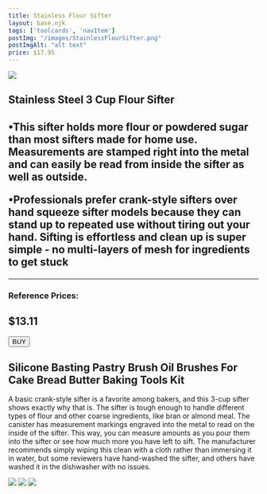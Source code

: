 ```yaml
---
title: Stainless Flour Sifter
layout: base.njk
tags: ['toolcards', 'navItem']
postImg: "/images/StainlessFlourSifter.png"
postImgAlt: "alt text"
price: $17.95
---
```

<section class="tool_container">
       <img src ="/images/FlourSifter.jpg">
      <div class="text">
        <h1> Stainless Steel 3 Cup Flour Sifter<h1>
        <p>•This sifter holds more flour or powdered sugar than most sifters made for home use. Measurements are stamped right into the metal and can easily be read from inside the sifter as well as outside.</p>
       <p>•Professionals prefer crank-style sifters over hand squeeze sifter models because they can stand up to repeated use without tiring out your hand. Sifting is effortless and clean up is super simple - no multi-layers of mesh for ingredients to get stuck</p>
        <!-- <p>•Can be used repeatedly.</p> -->
        <!-- <p>•Easy-to-clean and good temperature resistance.</p> -->
        <hr />
        <!--  need add colors in the checked css-->
        <span class="fa fa-star checked"></span>
        <span class="fa fa-star checked"></span>
        <span class="fa fa-star checked"></span>
        <span class="fa fa-star"></span>
        <span class="fa fa-star"></span>
       <h3>Reference Prices: <h2>$13.11</h2> </h3> 
        <form method="get" action="https://www.amazon.com/dp/B00XIIHKFO?tag=thespruceeats-onsite-prod-20&linkCode=ogi&th=1&psc=1&ascsubtag=4769509%7Cn6a55f7722b3a41989b84fd519d65eb5b01%7CB00XIIHKFO"><button type ="submit">BUY</button></form>
      </div>
        </section>
    <!-- content-->
    <div class="toolbody">
        <div class="bodycontext">
         <h2>Silicone Basting Pastry Brush Oil Brushes For Cake Bread Butter Baking Tools Kit</h2>
         <p>A basic crank-style sifter is a favorite among bakers, and this 3-cup sifter shows exactly why that is. The sifter is tough enough to handle different types of flour and other coarse ingredients, like bran or almond meal. The canister has measurement markings engraved into the metal to read on the inside of the sifter. This way, you can measure amounts as you pour them into the sifter or see how much more you have left to sift. The manufacturer recommends simply wiping this clean with a cloth rather than immersing it in water, but some reviewers have hand-washed the sifter, and others have washed it in the dishwasher with no issues.</p>
        </div>
        <div class="bodyimg">
         <img src ="https://place-hold.it/400x400.jpg">
          <img src ="https://place-hold.it/400x400.jpg"> 
          <img src ="https://place-hold.it/400x400.jpg"> 
        </div>
      </div>